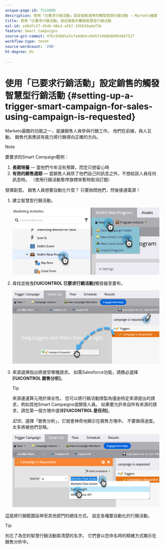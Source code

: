 ```yaml
---
unique-page-id: 7514898
description: 使用「已要求行銷活動」設定銷售適用的觸發智慧行銷活動 — Marketo檔案 — 產品檔案
title: 使用「已要求行銷活動」設定銷售的觸發智慧型行銷活動
exl-id: ed6d7c27-d54b-48e3-af67-19503da4ef56
feature: Smart Campaigns
source-git-commit: 47bc93665a7efa0d64cd4d5f34b868895d407527
workflow-type: tm+mt
source-wordcount: '290'
ht-degree: 0%

---
```


# 使用「已要求行銷活動」設定銷售的觸發智慧型行銷活動 {#setting-up-a-trigger-smart-campaign-for-sales-using-campaign-is-requested}

Marketo最酷的功能之一，是讓銷售人員參與行銷工作。 他們在前線，與人互動。 銷售代表應該有能力將行銷導向正確的方向。

>[!NOTE]
>
>要要求的Smart Campaign範例：
>
>1. **長期培養** — 當他們今年沒有預算，而您只想留心時
>1. **有效的銷售週期** — 當銷售人員除了他們自己的訊息之外，不想給該人員任何訊息時。 （使用行銷活動暫停旗標來暫時取消訂閱）
>
>發揮創意。 銷售人員想要自動化什麼？ 只要詢問他們，然後接通電源！

1. 建立智慧型行銷活動。

   ![](assets/setting-up-a-trigger-smart-campaign-for-sales-1.png)

1. 尋找並拖曳&#x200B;**[!UICONTROL 已要求行銷活動]**&#x200B;觸發器至畫布。

   ![](assets/setting-up-a-trigger-smart-campaign-for-sales-2.png)

1. 來源選擇指出將接受哪種請求。 如需Salesforce功能，請務必選擇&#x200B;**[!UICONTROL 銷售分析]**。

   >[!TIP]
   >
   >來源運運算元用於保全性。 您可以將行銷活動限製為僅由特定來源提出的請求，例如其他Smart Campaigns或開發人員。 如果要允許來自所有來源的請求，請在第一個方塊中選擇&#x200B;**[!UICONTROL 是任何]**。
   >
   >_記住_，選擇「銷售分析」，它就會神奇地顯示在銷售方塊中。 不要做得過度。 太多將被他們忽略。

   ![](assets/setting-up-a-trigger-smart-campaign-for-sales-3.png)

這是將行銷範圍延伸至其他部門的絕佳方式。 設定各種要自動化的行銷活動。

>[!TIP]
>
>別忘了為您的智慧行銷活動取清楚的名字。 它們會以您命名時的精確方式顯示在銷售分析中。
